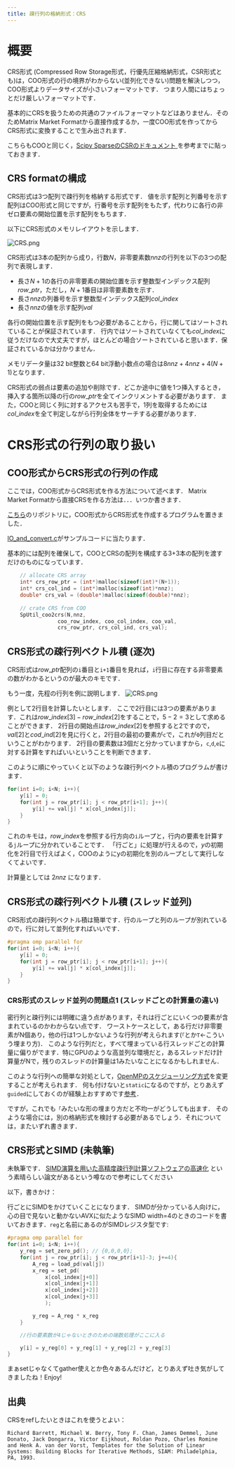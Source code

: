 ```yaml
---
title: 疎行列の格納形式：CRS
---
```


# 概要
CRS形式 (Compressed Row Storage形式，行優先圧縮格納形式，CSR形式とも)は，COO形式の行の境界がわからない(並列化できない)問題を解決しつつ，COO形式よりデータサイズが小さいフォーマットです．
つまり人間にはちょっとだけ厳しいフォーマットです．

基本的にCRSを扱うための共通のファイルフォーマットなどはありません．そのためMatrix Market Formatから直接作成するか，一度COO形式を作ってからCRS形式に変換することで生み出されます．

こちらもCOOと同じく，[Scipy SparseのCSRのドキュメント ](https://docs.scipy.org/doc/scipy/reference/generated/scipy.sparse.csr_matrix.html)を参考までに貼っておきます．

## CRS formatの構成
CRS形式は3つ配列で疎行列を格納する形式です．
値を示す配列と列番号を示す配列はCOO形式と同じですが，行番号を示す配列をもたず，代わりに各行の非ゼロ要素の開始位置を示す配列をもちます．

以下にCRS形式のメモリレイアウトを示します．

![CRS.png](https://raw.githubusercontent.com/t-hishinuma/zenn-content/main/books/sparse-matrix-and-vector-product/CRS.png)

CRS形式は3本の配列から成り，行数$N$，非零要素数$nnz$の行列を以下の3つの配列で表現します．
- 長さ$N+1$の各行の非零要素の開始位置を示す整数型インデックス配列$row\_ptr$，ただし，$N+1$番目は非零要素数を示す．
- 長さ$nnz$の列番号を示す整数型インデックス配列$col\_index$
- 長さ$nnz$の値を示す配列$val$

各行の開始位置を示す配列をもつ必要があることから，行に関してはソートされていることが保証されています．
行内ではソートされていなくても$col\_index$に従うだけなので大丈夫ですが，ほとんどの場合ソートされていると思います．保証されているかは分かりません．

メモリデータ量は32 bit整数と64 bit浮動小数点の場合は$8nnz + 4nnz + 4(N+1)$となります．

CRS形式の弱点は要素の追加や削除です．どこか途中に値を1つ挿入するとき，挿入する箇所以降の行の$row\_ptr$を全てインクリメントする必要があります．
また，COOと同じく列に対するアクセスも苦手で，1列を取得するためには$col\_index$を全て判定しながら行列全体をサーチする必要があります．

# CRS形式の行列の取り扱い
## COO形式からCRS形式の行列の作成
ここでは，COO形式からCRS形式を作る方法について述べます．
Matrix Market Formatから直接CRSを作る方法は．．．いつか書きます．

[こちら](https://github.com/t-hishinuma/SpUtil)のリポジトリに，COO形式からCRS形式を作成するプログラムを置きました．

[IO_and_convert.c](https://github.com/t-hishinuma/SpUtil/blob/main/test/IO_and_convert.c)がサンプルコードに当たります．

基本的には配列を確保して，COOとCRSの配列を構成する3+3本の配列を渡すだけのものになっています．

```cpp
    // allocate CRS array
    int* crs_row_ptr = (int*)malloc(sizeof(int)*(N+1));
    int* crs_col_ind = (int*)malloc(sizeof(int)*nnz);
    double* crs_val = (double*)malloc(sizeof(double)*nnz);
    
    // crate CRS from COO
    SpUtil_coo2crs(N,nnz,
                coo_row_index, coo_col_index, coo_val,
                crs_row_ptr, crs_col_ind, crs_val);
```

## CRS形式の疎行列ベクトル積 (逐次)

CRS形式は$row\_ptr$配列の`i`番目と`i+1`番目を見れば，`i`行目に存在する非零要素の数がわかるというのが最大のキモです．

もう一度，先程の行列を例に説明します．
![CRS.png](https://raw.githubusercontent.com/t-hishinuma/zenn-content/main/books/sparse-matrix-and-vector-product/CRS.png)

例として2行目を計算したいとします．
ここで2行目には3つの要素があります．これは$row\_index[3] - row\_index[2]$をすることで，$5-2=3$として求めることができます．
2行目の開始点は$row\_index[2]$を参照すると2ですので，$val[2]$と$cod\_ind[2]$を見に行くと，2行目の最初の要素が`c`で，これが`0`列目だということがわかります．
2行目の要素数は3個だと分かっていますから，`c`,`d`,`e`に対する計算をすればいいということを判断できます．

このように順にやっていくと以下のような疎行列ベクトル積のプログラムが書けます．

```cpp
for(int i=0; i<N; i++){
    y[i] = 0;
    for(int j = row_ptr[i]; j < row_ptr[i+1]; j++){
        y[i] += val[j] * x[col_index[j]];
    }
}
```

これのキモは，$row\_index$を参照する行方向の`i`ループと，行内の要素を計算する`j`ループに分かれていることです．
「行ごと」に処理が行えるので，$y$の初期化を2行目で行えばよく，COOのようにyの初期化を別のループとして実行しなくてよいです．

計算量としては $2nnz$ になります．

## CRS形式の疎行列ベクトル積 (スレッド並列)
CRS形式の疎行列ベクトル積は簡単です．行のループと列のループが別れているので，行に対して並列化すればいいです．

```cpp
#pragma omp parallel for
for(int i=0; i<N; i++){
    y[i] = 0;
    for(int j = row_ptr[i]; j < row_ptr[i+1]; j++){
        y[i] += val[j] * x[col_index[j]];
    }
}
```

### CRS形式のスレッド並列の問題点1 (スレッドごとの計算量の違い)
密行列と疎行列には明確に違う点があります，それは行ごとにいくつの要素が含まれているのかわからない点です．
ワーストケースとして，ある行だけ非零要素がN個あり，他の行は1つしかないような行列が考えられます(`「`とか`T`←こういう埋まり方)．
このような行列だと，すべて埋まっている行スレッドごとの計算量に偏りがでます．特にGPUのような高並列な環境だと，あるスレッドだけ計算量がNで，残りのスレッドの計算量は1みたいなことになるかもしれません．

このような行列への簡単な対処として，[OpenMPのスケジューリング方式](https://www.isus.jp/products/c-compilers/openmp-loop-scheduling/)を変更することが考えられます．
何も付けないと`static`になるのですが，とりあえず`guided`にしておくのが経験上おすすめです[参考](https://hishinuma-t.dev/papers/wo_review/hpcs2014/)．

ですが，これでも`「`みたいな形の埋まり方だと不均一がどうしても出ます．
そのような場合には，別の格納形式を検討する必要があるでしょう．それについては，またいずれ書きます．


## CRS形式とSIMD (未執筆)
未執筆です．
[SIMD演算を用いた高精度疎行列計算ソフトウェアの高速化](https://hishinuma-t.dev/papers/dr_thesis/) という素晴らしい論文があるという噂なので参考にしてください

以下，書きかけ：

行ごとにSIMDをかけていくことになります．
SIMDが分かっている人向けに，心の目で見ないと動かないAVXに似たようなSIMD width=4のときのコードを書いておきます．`reg`と名前にあるのがSIMDレジスタ型です:

```cpp
#pragma omp parallel for
for(int i=0; i<N; i++){
    y_reg = set_zero_pd(); // {0,0,0,0};
    for(int j = row_ptr[i]; j < row_ptr[i+1]-3; j+=4){
        A_reg = load_pd(val[j])
        x_reg = set_pd( 
            x[col_index[j+0]]
            x[col_index[j+1]]
            x[col_index[j+2]]
            x[col_index[j+3]]
            );

        y_reg = A_reg * x_reg
    }

    //行の要素数が4じゃないときのための端数処理がここに入る

    y[i] = y_reg[0] + y_reg[1] + y_reg[2] + y_reg[3]
}
```

まぁsetじゃなくてgather使えとか色々あるんだけど，とりあえず吐き気がしてきましたね！Enjoy!

## 出典
CRSをrefしたいときはこれを使うとよい：

```
Richard Barrett, Michael W. Berry, Tony F. Chan, James Demmel, June Donato, Jack Dongarra, Victor Eijkhout, Roldan Pozo, Charles Romine and Henk A. van der Vorst, Templates for the Solution of Linear Systems: Building Blocks for Iterative Methods, SIAM: Philadelphia, PA, 1993.
```
